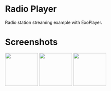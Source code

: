 # Radio Player
Radio station streaming example with ExoPlayer.

# Screenshots
<img src="https://raw.githubusercontent.com/m-cakir/radio-player/master/screenshot/lockscreen.png" width="108"/>
<img src="https://raw.githubusercontent.com/m-cakir/radio-player/master/screenshot/home.png" width="108"/>
<img src="https://raw.githubusercontent.com/m-cakir/radio-player/master/screenshot/notification.png" width="108"/>
